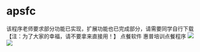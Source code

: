 # apsfc
该程序老师要求部分功能已实现，扩展功能也已完成部分，请需要同学自行下载
【注：为了大家的幸福，请不要拿来直接用！】
点餐软件
惠普培训点餐程序
<img src="https://img-blog.csdnimg.cn/20190520080635490.png?x-oss-process=image/watermark,type_ZmFuZ3poZW5naGVpdGk,shadow_10,text_aHR0cHM6Ly9ibG9nLmNzZG4ubmV0L3Blbmd4aWFuZzE5OTg=,size_16,color_FFFFFF,t_70">
<img src="https://img-blog.csdnimg.cn/2019052008032122.png?x-oss-process=image/watermark,type_ZmFuZ3poZW5naGVpdGk,shadow_10,text_aHR0cHM6Ly9ibG9nLmNzZG4ubmV0L3Blbmd4aWFuZzE5OTg=,size_16,color_FFFFFF,t_70">
